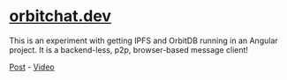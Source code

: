 # <a href="https://orbitchat.dev">orbitchat.dev</a>
This is an experiment with getting IPFS and OrbitDB running in an Angular project. It is a backend-less, p2p, browser-based message client!

[Post](https://shaneduffy.io/blog/decentralized-backend-building-an-angular-dapp-with-orbitdb-and-ipfs) - [Video](https://youtu.be/O7fxxp_q0es)
